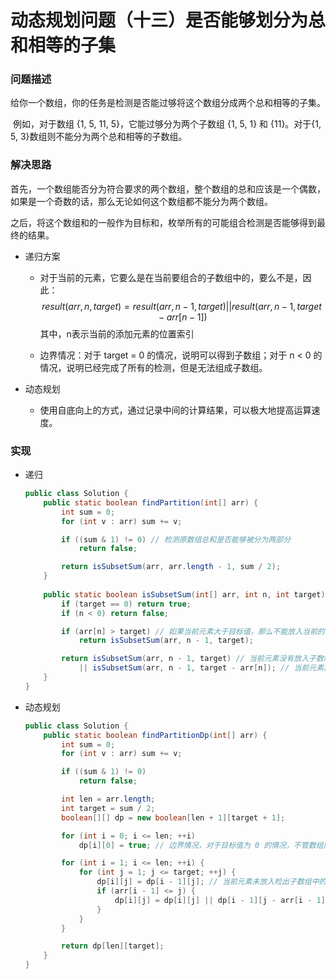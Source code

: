 # 动态规划问题（十三）是否能够划分为总和相等的子集

### 问题描述

​	给你一个数组，你的任务是检测是否能过够将这个数组分成两个总和相等的子集。

​	例如，对于数组 {1, 5, 11, 5}，它能过够分为两个子数组 {1, 5, 1} 和 {11}。对于{1, 5, 3}数组则不能分为两个总和相等的子数组。

### 解决思路

​	首先，一个数组能否分为符合要求的两个数组，整个数组的总和应该是一个偶数，如果是一个奇数的话，那么无论如何这个数组都不能分为两个数组。

​	之后，将这个数组和的一般作为目标和，枚举所有的可能组合检测是否能够得到最终的结果。

- 递归方案

  - 对于当前的元素，它要么是在当前要组合的子数组中的，要么不是，因此：
    $$
    result(arr, n, target) = result(arr, n - 1, target) || result(arr, n - 1, target - arr[n-1]) 
    $$
    其中，n表示当前的添加元素的位置索引

  - 边界情况：对于 target = 0 的情况，说明可以得到子数组；对于 n < 0 的情况，说明已经完成了所有的检测，但是无法组成子数组。

- 动态规划

  - 使用自底向上的方式，通过记录中间的计算结果，可以极大地提高运算速度。

### 实现

- 递归

  ```java
  public class Solution {
      public static boolean findPartition(int[] arr) {
          int sum = 0;
          for (int v : arr) sum += v;
  
          if ((sum & 1) != 0) // 检测原数组总和是否能够被分为两部分
              return false;
  
          return isSubsetSum(arr, arr.length - 1, sum / 2);
      }
      
      public static boolean isSubsetSum(int[] arr, int n, int target) {
          if (target == 0) return true; 
          if (n < 0) return false;
  
          if (arr[n] > target) // 如果当前元素大于目标值，那么不能放入当前的子数组
              return isSubsetSum(arr, n - 1, target);
  
          return isSubsetSum(arr, n - 1, target) // 当前元素没有放入子数组
              || isSubsetSum(arr, n - 1, target - arr[n]); // 当前元素放入了数组
      }
  }
  ```

- 动态规划

  ```java
  public class Solution {
      public static boolean findPartitionDp(int[] arr) {
          int sum = 0;
          for (int v : arr) sum += v;
  
          if ((sum & 1) != 0)
              return false;
  
          int len = arr.length;
          int target = sum / 2;
          boolean[][] dp = new boolean[len + 1][target + 1];
  
          for (int i = 0; i <= len; ++i)
              dp[i][0] = true; // 边界情况，对于目标值为 0 的情况，不管数组内的元素是什么，总能找到对应的子集
  
          for (int i = 1; i <= len; ++i) {
              for (int j = 1; j <= target; ++j) {
                  dp[i][j] = dp[i - 1][j]; // 当前元素未放入检出子数组中的情况
                  if (arr[i - 1] <= j) {
                      dp[i][j] = dp[i][j] || dp[i - 1][j - arr[i - 1]]; // 与上文递归的公式对应
                  }
              }
          }
  
          return dp[len][target];
      }
  }
  ```

  

